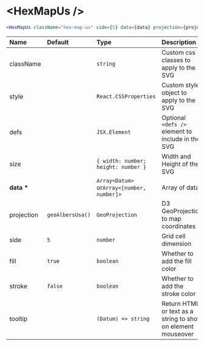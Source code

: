 # \<HexMapUs \/>

```jsx
<HexMapUs className="hex-map-us" side={5} data={data} projection={projection} />
```

| Name           | Default          | Type                                       | Description                                                  |
| :------------- | :--------------- | :----------------------------------------- | :----------------------------------------------------------- |
| className      |                  | `string`                                   | Custom css classes to apply to the SVG                       |
| style          |                  | `React.CSSProperties`                      | Custom style object to apply to the SVG                      |
| defs           |                  | `JSX.Element`                              | Optional `<defs />` element to include in the SVG            |
| size           |                  | `{ width: number; height: number }`        | Width and Height of the SVG                                  |
| <b>data \*</b> |                  | `Array<Datum>` or`Array<[number, number]>` | Array of data                                                |
| projection     | `geoAlbersUsa()` | `GeoProjection`                            | D3 GeoProjection to map coordinates                          |
| side           | `5`              | `number`                                   | Grid cell dimension                                          |
| fill           | `true`           | `boolean`                                  | Whether to add the fill color                                |
| stroke         | `false`          | `boolean`                                  | Whether to add the stroke color                              |
| tooltip        |                  | `(Datum) => string`                        | Return HTML or text as a string to show on element mouseover |
